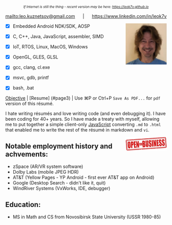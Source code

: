<div align="center" style="font-size: 75%;font-style: italic;">If Internet is still the thing - recent version may be here: <a href="https://leok7v.github.io">https://leok7v.github.io</a></div>
<p style="display: flex; justify-content: space-between;">
<a id="mailto" href="mailto:leo.kuznetsov@gmail.com">mailto:leo.kuznetsov@gmail.com</a>&nbsp;|&nbsp;
<a id="linkedin" href="https://www.linkedin.com/in/leok7v">https://www.linkedin.com/in/leok7v</a>
</p>
<a href="mailto:leo.kuznetsov@gmail.com"><img align="right" width="128" height="128" src="leo.jpg"></a>

 - [x] Embedded Android NDK/SDK, AOSP
 - [x] C, C++, Java, JavaScript, assembler, SIMD
 - [x] IoT, RTOS, Linux, MacOS, Windows
 - [x] OpenGL, GLES, GLSL
 - [x] gcc, clang, cl.exe 
 - [x] msvc, gdb, printf
 - [x] bash, .bat


[Objective](#page2) | [Resume] (#page3) | Use <a id="print">&#8984;P 
or <span class="keyboard-key nowrap">Ctrl</span>+P</a> `Save As PDF...` for `pdf` version of this résumé.

I hate writing résumés and love writing code (and even debugging it).
I have been coding for 40+ years.
So I have made a treaty with myself, allowing me to put together a simple 
client-only <a href="https://github.com/leok7v/leok7v.github.io/blob/master/ui.js" target="_blank">JavaScript</a> 
converting `.md` to `.html` that enabled me to write the rest of the résumé in 
markdown and `vi`.

<img align="right" width="128" height="43" src="open-for-business.png">

Notable employment history and achvements:
---

 * zSpace (AR/VR system software)
 * Dolby Labs (mobile JPEG HDR)
 * AT&T (Yellow Pages - YP Android - first ever AT&T app on Android)
 * Google (Desktop Search - didn't like it, quit)
 * WindRiver Systems (VxWorks, IDE, debugger)

Education:
---
 * MS in Math and CS from Novosibirsk State University (USSR 1980-85)
